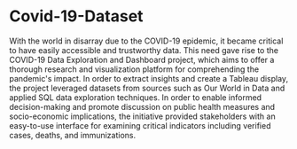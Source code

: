 # Covid-19-Dataset
With the world in disarray due to the COVID-19 epidemic, it became critical to have easily accessible and trustworthy data. This need gave rise to the COVID-19 Data Exploration and Dashboard project, which aims to offer a thorough research and visualization platform for comprehending the pandemic's impact. In order to extract insights and create a Tableau display, the project leveraged datasets from sources such as Our World in Data and applied SQL data exploration techniques. In order to enable informed decision-making and promote discussion on public health measures and socio-economic implications, the initiative provided stakeholders with an easy-to-use interface for examining critical indicators including verified cases, deaths, and immunizations.
